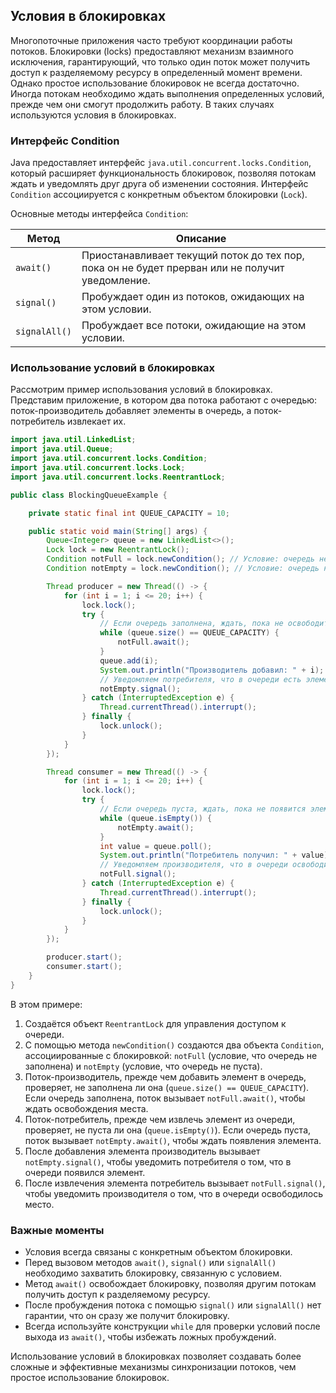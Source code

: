 ## Условия в блокировках

Многопоточные приложения часто требуют координации работы потоков. Блокировки (locks) предоставляют механизм взаимного исключения, гарантирующий, что только один поток может получить доступ к разделяемому ресурсу в определенный момент времени. Однако простое использование блокировок не всегда достаточно. Иногда потокам необходимо ждать выполнения определенных условий, прежде чем они смогут продолжить работу. В таких случаях используются условия в блокировках.

### Интерфейс Condition

Java предоставляет интерфейс `java.util.concurrent.locks.Condition`, который расширяет функциональность блокировок, позволяя потокам ждать и уведомлять друг друга об изменении состояния. Интерфейс `Condition` ассоциируется с конкретным объектом блокировки (`Lock`).  

Основные методы интерфейса `Condition`:

| Метод              | Описание                                                                                                      |
|---------------------|-----------------------------------------------------------------------------------------------------------------|
| `await()`           | Приостанавливает текущий поток до тех пор, пока он не будет прерван или не получит уведомление.                 |
| `signal()`         | Пробуждает один из потоков, ожидающих на этом условии.                                                         |
| `signalAll()`      | Пробуждает все потоки, ожидающие на этом условии.                                                            |

### Использование условий в блокировках

Рассмотрим пример использования условий в блокировках. Представим приложение, в котором два потока работают с очередью: поток-производитель добавляет элементы в очередь, а поток-потребитель извлекает их.

```java
import java.util.LinkedList;
import java.util.Queue;
import java.util.concurrent.locks.Condition;
import java.util.concurrent.locks.Lock;
import java.util.concurrent.locks.ReentrantLock;

public class BlockingQueueExample {

    private static final int QUEUE_CAPACITY = 10;

    public static void main(String[] args) {
        Queue<Integer> queue = new LinkedList<>();
        Lock lock = new ReentrantLock();
        Condition notFull = lock.newCondition(); // Условие: очередь не заполнена
        Condition notEmpty = lock.newCondition(); // Условие: очередь не пуста

        Thread producer = new Thread(() -> {
            for (int i = 1; i <= 20; i++) {
                lock.lock();
                try {
                    // Если очередь заполнена, ждать, пока не освободится место
                    while (queue.size() == QUEUE_CAPACITY) {
                        notFull.await();
                    }
                    queue.add(i);
                    System.out.println("Производитель добавил: " + i);
                    // Уведомляем потребителя, что в очереди есть элемент
                    notEmpty.signal();
                } catch (InterruptedException e) {
                    Thread.currentThread().interrupt();
                } finally {
                    lock.unlock();
                }
            }
        });

        Thread consumer = new Thread(() -> {
            for (int i = 1; i <= 20; i++) {
                lock.lock();
                try {
                    // Если очередь пуста, ждать, пока не появится элемент
                    while (queue.isEmpty()) {
                        notEmpty.await();
                    }
                    int value = queue.poll();
                    System.out.println("Потребитель получил: " + value);
                    // Уведомляем производителя, что в очереди освободилось место
                    notFull.signal();
                } catch (InterruptedException e) {
                    Thread.currentThread().interrupt();
                } finally {
                    lock.unlock();
                }
            }
        });

        producer.start();
        consumer.start();
    }
}
```

В этом примере:

1. Создаётся объект `ReentrantLock` для управления доступом к очереди.
2. С помощью метода `newCondition()` создаются два объекта `Condition`, ассоциированные с блокировкой: `notFull` (условие, что очередь не заполнена) и `notEmpty` (условие, что очередь не пуста).
3. Поток-производитель, прежде чем добавить элемент в очередь, проверяет, не заполнена ли она (`queue.size() == QUEUE_CAPACITY`). Если очередь заполнена, поток вызывает `notFull.await()`, чтобы ждать освобождения места.  
4. Поток-потребитель, прежде чем извлечь элемент из очереди, проверяет, не пуста ли она (`queue.isEmpty()`). Если очередь пуста, поток вызывает `notEmpty.await()`, чтобы ждать появления элемента.
5. После добавления элемента производитель вызывает `notEmpty.signal()`, чтобы уведомить потребителя о том, что в очереди появился элемент. 
6. После извлечения элемента потребитель вызывает `notFull.signal()`, чтобы уведомить производителя о том, что в очереди освободилось место.

### Важные моменты

* Условия всегда связаны с конкретным объектом блокировки.
* Перед вызовом методов `await()`, `signal()` или `signalAll()` необходимо захватить блокировку, связанную с условием.
* Метод `await()` освобождает блокировку, позволяя другим потокам получить доступ к разделяемому ресурсу.
* После пробуждения потока с помощью `signal()` или `signalAll()` нет гарантии, что он сразу же получит блокировку.
* Всегда используйте конструкции `while` для проверки условий после выхода из `await()`, чтобы избежать ложных пробуждений.


Использование условий в блокировках позволяет создавать более сложные и эффективные механизмы синхронизации потоков, чем простое использование блокировок.
